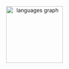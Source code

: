
<div align="center">
  <img src="https://github-readme-stats.vercel.app/api/top-langs?username=abyrax&locale=en&hide_title=false&layout=compact&card_width=320&langs_count=5&theme=dracula&hide_border=false&order=2" height="150" alt="languages graph"  />
</div>

